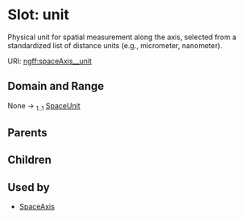 
# Slot: unit

Physical unit for spatial measurement along the axis, selected from a standardized list of distance units (e.g., micrometer, nanometer).

URI: [ngff:spaceAxis__unit](https://w3id.org/ome/ngff/spaceAxis__unit)


## Domain and Range

None &#8594;  <sub>1..1</sub> [SpaceUnit](SpaceUnit.md)

## Parents


## Children


## Used by

 * [SpaceAxis](SpaceAxis.md)
